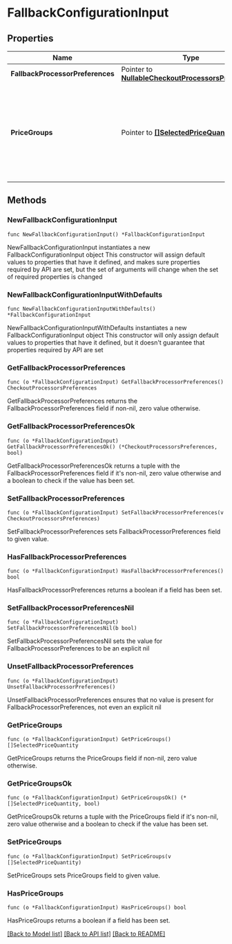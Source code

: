 # FallbackConfigurationInput

## Properties

Name | Type | Description | Notes
------------ | ------------- | ------------- | -------------
**FallbackProcessorPreferences** | Pointer to [**NullableCheckoutProcessorsPreferences**](CheckoutProcessorsPreferences.md) |  | [optional] 
**PriceGroups** | Pointer to [**[]SelectedPriceQuantity**](SelectedPriceQuantity.md) | List of price groups that will be used to fall back to if the selected product price quantity fails to be created. | [optional] [default to []]

## Methods

### NewFallbackConfigurationInput

`func NewFallbackConfigurationInput() *FallbackConfigurationInput`

NewFallbackConfigurationInput instantiates a new FallbackConfigurationInput object
This constructor will assign default values to properties that have it defined,
and makes sure properties required by API are set, but the set of arguments
will change when the set of required properties is changed

### NewFallbackConfigurationInputWithDefaults

`func NewFallbackConfigurationInputWithDefaults() *FallbackConfigurationInput`

NewFallbackConfigurationInputWithDefaults instantiates a new FallbackConfigurationInput object
This constructor will only assign default values to properties that have it defined,
but it doesn't guarantee that properties required by API are set

### GetFallbackProcessorPreferences

`func (o *FallbackConfigurationInput) GetFallbackProcessorPreferences() CheckoutProcessorsPreferences`

GetFallbackProcessorPreferences returns the FallbackProcessorPreferences field if non-nil, zero value otherwise.

### GetFallbackProcessorPreferencesOk

`func (o *FallbackConfigurationInput) GetFallbackProcessorPreferencesOk() (*CheckoutProcessorsPreferences, bool)`

GetFallbackProcessorPreferencesOk returns a tuple with the FallbackProcessorPreferences field if it's non-nil, zero value otherwise
and a boolean to check if the value has been set.

### SetFallbackProcessorPreferences

`func (o *FallbackConfigurationInput) SetFallbackProcessorPreferences(v CheckoutProcessorsPreferences)`

SetFallbackProcessorPreferences sets FallbackProcessorPreferences field to given value.

### HasFallbackProcessorPreferences

`func (o *FallbackConfigurationInput) HasFallbackProcessorPreferences() bool`

HasFallbackProcessorPreferences returns a boolean if a field has been set.

### SetFallbackProcessorPreferencesNil

`func (o *FallbackConfigurationInput) SetFallbackProcessorPreferencesNil(b bool)`

 SetFallbackProcessorPreferencesNil sets the value for FallbackProcessorPreferences to be an explicit nil

### UnsetFallbackProcessorPreferences
`func (o *FallbackConfigurationInput) UnsetFallbackProcessorPreferences()`

UnsetFallbackProcessorPreferences ensures that no value is present for FallbackProcessorPreferences, not even an explicit nil
### GetPriceGroups

`func (o *FallbackConfigurationInput) GetPriceGroups() []SelectedPriceQuantity`

GetPriceGroups returns the PriceGroups field if non-nil, zero value otherwise.

### GetPriceGroupsOk

`func (o *FallbackConfigurationInput) GetPriceGroupsOk() (*[]SelectedPriceQuantity, bool)`

GetPriceGroupsOk returns a tuple with the PriceGroups field if it's non-nil, zero value otherwise
and a boolean to check if the value has been set.

### SetPriceGroups

`func (o *FallbackConfigurationInput) SetPriceGroups(v []SelectedPriceQuantity)`

SetPriceGroups sets PriceGroups field to given value.

### HasPriceGroups

`func (o *FallbackConfigurationInput) HasPriceGroups() bool`

HasPriceGroups returns a boolean if a field has been set.


[[Back to Model list]](../README.md#documentation-for-models) [[Back to API list]](../README.md#documentation-for-api-endpoints) [[Back to README]](../README.md)



